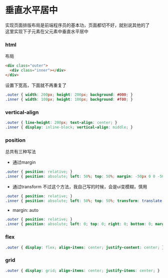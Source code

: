 # 垂直水平居中
实现页面排版布局是前端程序员的基本功，页面都切不好，就别说其他的了  
这里实现下子元素在父元素中垂直水平居中

### html
布局
```html
<div class="outer">
  <div class="inner"></div>
</div>
```
设置下宽高，下面就不再重复了
```css
.outer { width: 200px; height: 200px; background: #000; }
.inner { width: 100px; height: 100px; background: #f00; }
```


### vertical-align
```css
.outer { line-height: 200px; text-align: center; }
.inner { display: inline-block; vertical-align: middle; }
```

### position
总共有三种写法
- 通过margin
```css
.outer { position: relative; }
.inner { position: absolute; left: 50%; top: 50%; margin: -50px 0 0 -50px; }
```
- 通过transform
  不过这个方法，我自己写的时候，会是ui变模糊，慎用
```css
.outer { position: relative; }
.inner { position: absolute; left: 50%; top: 50%; transform: translate(-50%, -50%); }
```
- margin: auto
```css
.outer { position: relative; }
.inner { position: absolute; left: 0; top: 0; right: 0; bottom: 0; margin: auto }
```

### flex
```css
.outer { display: flex; align-items: center; justify-content: center; }
```

### grid
```css
.outer { display: grid; align-items: center; justify-items: center; }
```
